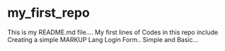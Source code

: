 # my_first_repo
This is my README.md file....
My first lines of Codes in this repo include Creating  a simple MARKUP Lang Login Form..
Simple and Basic...
